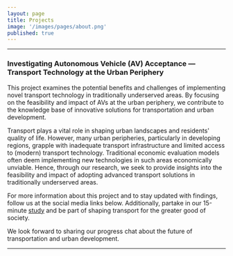 ```yaml
---
layout: page
title: Projects
image: '/images/pages/about.png'
published: true
---
```

---

### Investigating Autonomous Vehicle (AV) Acceptance — Transport Technology at the Urban Periphery

This project examines the potential benefits and challenges of implementing novel transport technology in traditionally underserved areas. By focusing on the feasibility and impact of AVs at the urban periphery, we contribute to the knowledge base of innovative solutions for transportation and urban development.

Transport plays a vital role in shaping urban landscapes and residents' quality of life. However, many urban peripheries, particularly in developing regions, grapple with inadequate transport infrastructure and limited access to (modern) transport technology. Traditional economic evaluation models often deem implementing new technologies in such areas economically unviable. Hence, through our research, we seek to provide insights into the feasibility and impact of adopting advanced transport solutions in traditionally underserved areas.

For more information about this project and to stay updated with findings, follow us at the social media links below. Additionally, partake in our 15-minute [study](https://tinyurl.com/supportindependentresearch) and be part of shaping transport for the greater good of society.

We look forward to sharing our progress chat about the future of transportation and urban development.

---